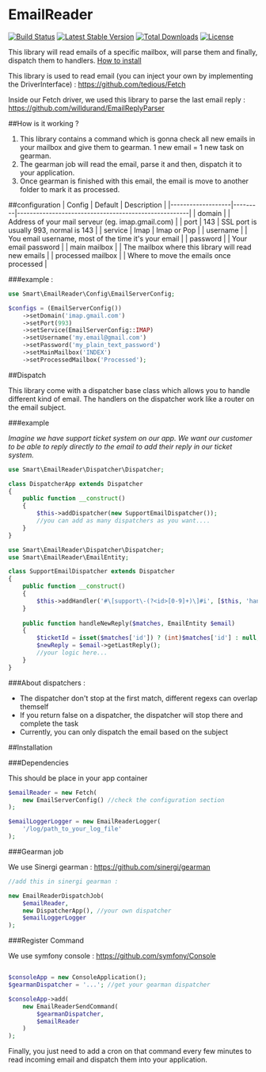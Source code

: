 EmailReader
===========

[![Build Status](https://img.shields.io/travis/smart-io/email-reader/master.svg?style=flat)](https://travis-ci.org/smart-io/email-reader)
[![Latest Stable Version](http://img.shields.io/packagist/v/smart-io/email-reader.svg?style=flat)](https://packagist.org/packages/smart-io/email-reader)
[![Total Downloads](https://img.shields.io/packagist/dm/smart-io/email-reader.svg?style=flat)](https://packagist.org/packages/smart-io/email-reader)
[![License](https://img.shields.io/packagist/l/smart-io/email-reader.svg?style=flat)](https://packagist.org/packages/smart-io/email-reader)

This library will read emails of a specific mailbox, will parse them and finally, dispatch them to handlers.
[How to install](#installation)

This library is used to read email (you can inject your own by implementing the DriverInterface) :
https://github.com/tedious/Fetch

Inside our Fetch driver, we used this library to parse the last email reply :
https://github.com/willdurand/EmailReplyParser

##How is it working ?

1. This library contains a command which is gonna check all new emails in your mailbox and give them to gearman. 1 new email = 1 new task on gearman.
2. The gearman job will read the email, parse it and then, dispatch it to your application.
3. Once gearman is finished with this email, the email is move to another folder to mark it as processed.

##configuration
| Config            | Default | Description                                          |
|-------------------|---------|------------------------------------------------------|
| domain            |         | Address of your mail serveur  (eg. imap.gmail.com)   |
| port              | 143     | SSL port is usually 993, normal is 143               |
| service           | Imap    | Imap or Pop                                          |
| username          |         | You email username, most of the time it's your email |
| password          |         | Your email password                                  |
| main mailbox      |         | The mailbox where this library will read new emails  |
| processed mailbox |         | Where to move the emails once processed              |

###example :

```php
use Smart\EmailReader\Config\EmailServerConfig;

$configs = (EmailServerConfig())
    ->setDomain('imap.gmail.com')
    ->setPort(993)
    ->setService(EmailServerConfig::IMAP)
    ->setUsername('my.email@gmail.com')
    ->setPassword('my_plain_text_password')
    ->setMainMailbox('INDEX')
    ->setProcessedMailbox('Processed');
```

##Dispatch

This library come with a dispatcher base class which allows you to handle different kind of email. The handlers on the dispatcher work like a router on the email subject.

###example

 _Imagine we have support ticket system on our app. We want our customer to be able to reply directly to the email to add their reply in our ticket system._

```php
use Smart\EmailReader\Dispatcher\Dispatcher;

class DispatcherApp extends Dispatcher
{
    public function __construct()
    {
        $this->addDispatcher(new SupportEmailDispatcher());
        //you can add as many dispatchers as you want....
    }
}
```

```php
use Smart\EmailReader\Dispatcher\Dispatcher;
use Smart\EmailReader\EmailEntity;

class SupportEmailDispatcher extends Dispatcher
{
    public function __construct()
    {
        $this->addHandler('#\[support\-(?<id>[0-9]+)\]#i', [$this, 'handleNewReply']);
    }
    
    public function handleNewReply($matches, EmailEntity $email)
    {
        $ticketId = isset($matches['id']) ? (int)$matches['id'] : null;
        $newReply = $email->getLastReply();
        //your logic here...
    }
}
```

###About dispatchers :

 - The dispatcher don't stop at the first match, different regexs can overlap themself
 - If you return false on a dispatcher, the dispatcher will stop there and complete the task
 - Currently, you can only dispatch the email based on the subject

##Installation

###Dependencies

This should be place in your app container

```php
$emailReader = new Fetch(
    new EmailServerConfig() //check the configuration section
); 

$emailLoggerLogger = new EmailReaderLogger(
    '/log/path_to_your_log_file'
);
```

###Gearman job

We use Sinergi gearman : https://github.com/sinergi/gearman

```php
//add this in sinergi gearman :

new EmailReaderDispatchJob(
    $emailReader,
    new DispatcherApp(), //your own dispatcher
    $emailLoggerLogger
);
```

###Register Command

We use symfony console : https://github.com/symfony/Console

```php

$consoleApp = new ConsoleApplication();
$gearmanDispatcher = '...'; //get your gearman dispatcher

$consoleApp->add(
    new EmailReaderSendCommand(
        $gearmanDispatcher,
        $emailReader
    )
);
```

Finally, you just need to add a cron on that command every few minutes to read incoming email and dispatch them into your application.
